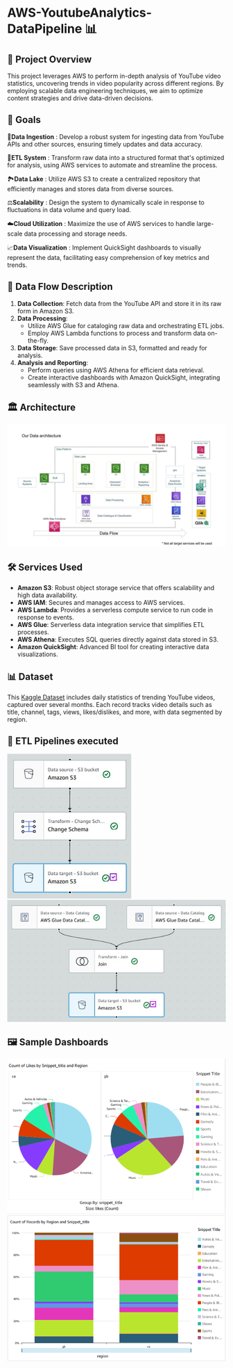 # AWS-YoutubeAnalytics-DataPipeline 📊

## 🌟 Project Overview
This project leverages AWS to perform in-depth analysis of YouTube video statistics, uncovering trends in video popularity across different regions. By employing scalable data engineering techniques, we aim to optimize content strategies and drive data-driven decisions.

## 🎯 Goals
🔄**Data Ingestion** : Develop a robust system for ingesting data from YouTube APIs and other sources, ensuring timely updates and data accuracy.

🔧**ETL System** : Transform raw data into a structured format that's optimized for analysis, using AWS services to automate and streamline the process.

🏞️**Data Lake** : Utilize AWS S3 to create a centralized repository that efficiently manages and stores data from diverse sources.

⚖️**Scalability** : Design the system to dynamically scale in response to fluctuations in data volume and query load.

☁️**Cloud Utilization** : Maximize the use of AWS services to handle large-scale data processing and storage needs.

📈**Data Visualization** : Implement QuickSight dashboards to visually represent the data, facilitating easy comprehension of key metrics and trends.

## 🔄 Data Flow Description
1. **Data Collection**: Fetch data from the YouTube API and store it in its raw form in Amazon S3.
2. **Data Processing**:
   - Utilize AWS Glue for cataloging raw data and orchestrating ETL jobs.
   - Employ AWS Lambda functions to process and transform data on-the-fly.
3. **Data Storage**: Save processed data in S3, formatted and ready for analysis.
4. **Analysis and Reporting**:
   - Perform queries using AWS Athena for efficient data retrieval.
   - Create interactive dashboards with Amazon QuickSight, integrating seamlessly with S3 and Athena.

## 🏛️ Architecture
![System Architecture](architecture.jpeg)

## 🛠️ Services Used
- **Amazon S3**: Robust object storage service that offers scalability and high data availability.
- **AWS IAM**: Secures and manages access to AWS services.
- **AWS Lambda**: Provides a serverless compute service to run code in response to events.
- **AWS Glue**: Serverless data integration service that simplifies ETL processes.
- **AWS Athena**: Executes SQL queries directly against data stored in S3.
- **Amazon QuickSight**: Advanced BI tool for creating interactive data visualizations.

## 📊 Dataset
This [Kaggle Dataset](https://www.kaggle.com/datasets/datasnaek/youtube-new) includes daily statistics of trending YouTube videos, captured over several months. Each record tracks video details such as title, channel, tags, views, likes/dislikes, and more, with data segmented by region.

## 📝 ETL Pipelines executed
![ETL Pipeline Stage 1](ETL_1.jpg)
![ETL Pipeline Stage 2](ETL_2.jpg)

## 🖼️ Sample Dashboards
![Sample Dashboard 1](Visual_1.png)
![Sample Dashboard 2](Visual_2.png)
